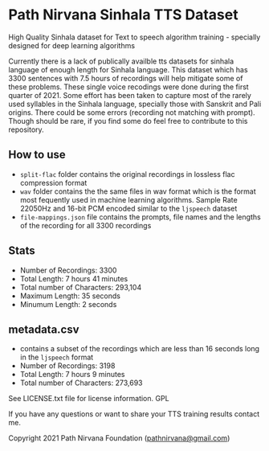 # Path Nirvana Sinhala TTS Dataset
 
High Quality Sinhala dataset for Text to speech algorithm training - specially designed for deep learning algorithms

Currently there is a lack of publically availble tts datasets for sinhala language of enough length for Sinhala language. This dataset which has 3300 sentences with 7.5 hours of recordings will help mitigate some of these problems. These single voice recodings were done during the first quarter of 2021. Some effort has been taken to capture most of the rarely used syllables in the Sinhala language, specially those with Sanskrit and Pali origins. There could be some errors (recording not matching with prompt). Though should be rare, if you find some do feel free to contribute to this repository.

## How to use
- `split-flac` folder contains the original recordings in lossless flac compression format
- `wav` folder contains the the same files in wav format which is the format most fequently used in machine learning algorithms. Sample Rate 22050Hz and 16-bit PCM encoded similar to the `ljspeech` dataset
- `file-mappings.json` file contains the prompts, file names and the lengths of the recording for all 3300 recordings

## Stats
- Number of Recordings: 3300
- Total Length: 7 hours 41 minutes
- Total number of Characters: 293,104
- Maximum Length: 35 seconds
- Minumum Length: 2 seconds

## metadata.csv
- contains a subset of the recordings which are less than 16 seconds long in the `ljspeech` format
- Number of Recordings: 3198
- Total Length: 7 hours 9 minutes
- Total number of Characters: 273,693

See LICENSE.txt file for license information. GPL

If you have any questions or want to share your TTS training results contact me.

Copyright 2021 Path Nirvana Foundation (pathnirvana@gmail.com)
